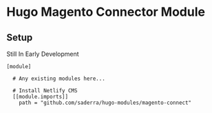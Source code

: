 # Hugo Magento Connector Module

## Setup

Still In Early Development

```
[module]
  
  # Any existing modules here...

  # Install Netlify CMS
  [[module.imports]]
    path = "github.com/saderra/hugo-modules/magento-connect"

```